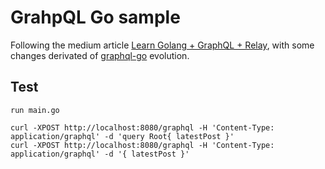 GrahpQL Go sample
=================

Following the medium article [Learn Golang + GraphQL + Relay](https://wehavefaces.net/learn-golang-graphql-relay-1-e59ea174a902#.3o36mv5as), with some changes derivated of [graphql-go](https://github.com/graphql-go/graphql) evolution.


## Test

	run main.go

    curl -XPOST http://localhost:8080/graphql -H 'Content-Type: application/graphql' -d 'query Root{ latestPost }'
    curl -XPOST http://localhost:8080/graphql -H 'Content-Type: application/graphql' -d '{ latestPost }'
